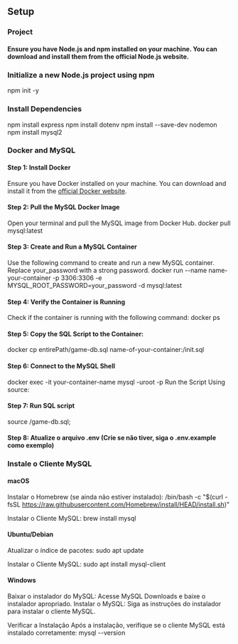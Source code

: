 ## Setup

### Project
#### Ensure you have Node.js and npm installed on your machine. You can download and install them from the official Node.js website.

### Initialize a new Node.js project using npm
npm init -y

### Install Dependencies
npm install express
npm install dotenv
npm install --save-dev nodemon
npm install mysql2

### Docker and MySQL
#### Step 1: Install Docker
Ensure you have Docker installed on your machine. You can download and install it from the [official Docker website](https://www.docker.com/products/docker-desktop).

#### Step 2: Pull the MySQL Docker Image
Open your terminal and pull the MySQL image from Docker Hub.
docker pull mysql:latest

#### Step 3: Create and Run a MySQL Container
Use the following command to create and run a new MySQL container. Replace your_password with a strong password.
docker run --name name-your-container -p 3306:3306 -e MYSQL_ROOT_PASSWORD=your_password -d mysql:latest

#### Step 4: Verify the Container is Running
Check if the container is running with the following command:
docker ps

#### Step 5: Copy the SQL Script to the Container:
docker cp entirePath/game-db.sql name-of-your-container:/init.sql

#### Step 6: Connect to the MySQL Shell
docker exec -it your-container-name mysql -uroot -p
Run the Script Using source:

#### Step 7: Run SQL script
source /game-db.sql;

#### Step 8: Atualize o arquivo .env (Crie se não tiver, siga o .env.example como exemplo)

### Instale o Cliente MySQL

#### macOS

Instalar o Homebrew (se ainda não estiver instalado):
/bin/bash -c "$(curl -fsSL https://raw.githubusercontent.com/Homebrew/install/HEAD/install.sh)"

Instalar o Cliente MySQL:
brew install mysql

#### Ubuntu/Debian

Atualizar o índice de pacotes:
sudo apt update

Instalar o Cliente MySQL:
sudo apt install mysql-client

#### Windows

Baixar o instalador do MySQL: Acesse MySQL Downloads e baixe o instalador apropriado.
Instalar o MySQL: Siga as instruções do instalador para instalar o cliente MySQL.

Verificar a Instalação
Após a instalação, verifique se o cliente MySQL está instalado corretamente:
mysql --version